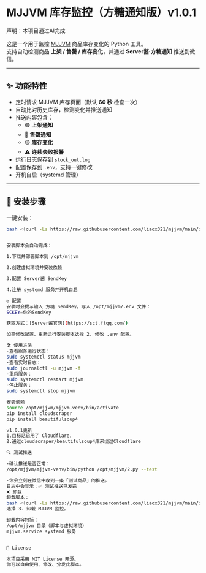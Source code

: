 # MJJVM 库存监控（方糖通知版）v1.0.1

声明：本项目通过AI完成

这是一个用于监控 [MJJVM](https://www.mjjvm.com) 商品库存变化的 Python 工具。  
支持自动检测商品 **上架 / 售罄 / 库存变化**，并通过 **Server酱·方糖通知** 推送到微信。

---

## ✨ 功能特性
- 定时请求 MJJVM 库存页面（默认 **60 秒** 检查一次）
- 自动比对历史库存，检测变化并推送通知
- 推送内容包含：
  - 🟢 **上架通知**
  - 🔴 **售罄通知**
  - 🟡 **库存变化**
  - ⚠️ **连续失败报警**
- 运行日志保存到 `stock_out.log`
- 配置保存到 `.env`，支持一键修改
- 开机自启（systemd 管理）

---

## 🚀 安装步骤

一键安装：
```bash
bash <(curl -Ls https://raw.githubusercontent.com/liaox321/mjjvm/main/install.sh)


安装脚本会自动完成：

1.下载并部署脚本到 /opt/mjjvm

2.创建虚拟环境并安装依赖

3.配置 Server酱 SendKey

4.注册 systemd 服务并开机自启

⚙️ 配置
安装时会提示输入 方糖 SendKey，写入 /opt/mjjvm/.env 文件：
SCKEY=你的SendKey

获取方式：[Server酱官网](https://sct.ftqq.com/)

如需修改配置，重新运行安装脚本选择 2. 修改 .env 配置。

🛠 使用方法
·查看服务运行状态：
sudo systemctl status mjjvm
·查看实时日志：
sudo journalctl -u mjjvm -f
·重启服务：
sudo systemctl restart mjjvm
·停止服务：
sudo systemctl stop mjjvm

安装依赖
source /opt/mjjvm/mjjvm-venv/bin/activate
pip install cloudscraper
pip install beautifulsoup4

v1.0.1更新
1.目标站启用了 Cloudflare，
2.通过cloudscraper/beautifulsoup4库来绕过Cloudflare

🔍 测试推送

·确认推送是否正常：
/opt/mjjvm/mjjvm-venv/bin/python /opt/mjjvm/2.py --test

·你会立刻在微信中收到一条「测试商品」的推送。
日志中会显示：✅ 测试推送已发送
❌ 卸载
卸载脚本：
bash <(curl -Ls https://raw.githubusercontent.com/liaox321/mjjvm/main/install.sh)
选择 3. 卸载 MJJVM 监控。

卸载内容包括：
/opt/mjjvm 目录（脚本与虚拟环境）
mjjvm.service systemd 服务


📄 License

本项目采用 MIT License 开源。
你可以自由使用、修改、分发此脚本。
